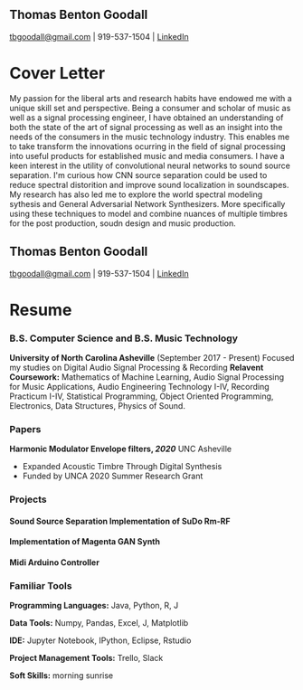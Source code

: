 ## Thomas Benton Goodall
tbgoodall@gmail.com | 919-537-1504  | [LinkedIn](https://www.linkedin.com/in/thomas-goodall-a382bb127/)
# Cover Letter
My passion for the liberal arts and research habits have endowed me with a unique skill set and perspective. Being a consumer and scholar of music as well as a signal processing engineer, I have obtained an understanding of both the state of the art of signal processing as well as an insight into the needs of the consumers in the music technology industry. This enables me to take transform the innovations ocurring in the field of signal processing into useful products for established music and media consumers.
  I have a keen interest in the utility of convolutional neural networks to sound source separation. I'm curious how CNN source separation could be used to reduce spectral distorition and improve sound localization in soundscapes.
   My research has also led me to explore the world spectral modeling sythesis and General Adversarial Network Synthesizers. More specifically using these techniques to model and combine nuances of multiple timbres for the post production, soudn design and music production.

## Thomas Benton Goodall
tbgoodall@gmail.com | 919-537-1504  | [LinkedIn](https://www.linkedin.com/in/thomas-goodall-a382bb127/)

# Resume
### B.S. Computer Science and B.S. Music Technology
**University of North Carolina Asheville** (September 2017 - Present)
Focused my studies on Digital Audio Signal Processing & Recording **Relavent Coursework:** Mathematics of Machine Learning, Audio Signal Processing for Music Applications, Audio Engineering Technology I-IV, Recording Practicum I-IV, Statistical Programming, Object Oriented Programming, Electronics, Data Structures, Physics of Sound.

### Papers
**Harmonic Modulator Envelope filters, _2020_** UNC Asheville 
- Expanded Acoustic Timbre Through Digital Synthesis
- Funded by UNCA 2020 Summer Research Grant
### Projects
#### Sound Source Separation Implementation of SuDo Rm-RF
#### Implementation of Magenta GAN Synth
#### Midi Arduino Controller
### Familiar Tools

**Programming Languages:** Java, Python, R, J

**Data Tools:** Numpy, Pandas, Excel, J, Matplotlib

**IDE:** Jupyter Notebook, IPython, Eclipse, Rstudio 

**Project Management Tools:** Trello, Slack

**Soft Skills:** morning sunrise
